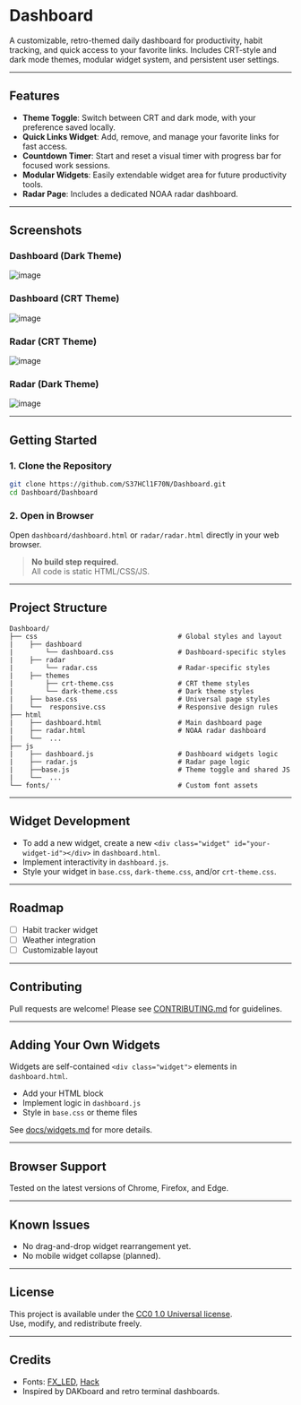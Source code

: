 # Dashboard

A customizable, retro-themed daily dashboard for productivity, habit tracking, and quick access to your favorite links. Includes CRT-style and dark mode themes, modular widget system, and persistent user settings.

---

## Features

- **Theme Toggle**: Switch between CRT and dark mode, with your preference saved locally.
- **Quick Links Widget**: Add, remove, and manage your favorite links for fast access.
- **Countdown Timer**: Start and reset a visual timer with progress bar for focused work sessions.
- **Modular Widgets**: Easily extendable widget area for future productivity tools.
- **Radar Page**: Includes a dedicated NOAA radar dashboard.

---

## Screenshots

### Dashboard (Dark Theme)
![image](https://github.com/user-attachments/assets/51623de7-3a8d-4325-989b-c0737ef78d88)


### Dashboard (CRT Theme)
![image](https://github.com/user-attachments/assets/efd12b8e-03ef-4a40-935f-66d7eb36b00a)


### Radar (CRT Theme)
![image](https://github.com/user-attachments/assets/d148b4bd-c12e-46a7-9d78-b4f9a7327b76)


### Radar (Dark Theme)
![image](https://github.com/user-attachments/assets/39140e8e-82e8-49b4-a97e-eccfc1a498f8)


---

## Getting Started

### 1. Clone the Repository

```bash
git clone https://github.com/S37HCl1F70N/Dashboard.git
cd Dashboard/Dashboard
```

### 2. Open in Browser

Open `dashboard/dashboard.html` or `radar/radar.html` directly in your web browser.

> **No build step required.**  
> All code is static HTML/CSS/JS.

---

## Project Structure

```
Dashboard/
├── css                                   # Global styles and layout
|    ├── dashboard
|        └── dashboard.css                # Dashboard-specific styles
|    ├── radar
|        └── radar.css                    # Radar-specific styles
|    ├── themes
|        ├── crt-theme.css                # CRT theme styles
|        └── dark-theme.css               # Dark theme styles
|    ├── base.css                         # Universal page styles
|    └──  responsive.css                  # Responsive design rules
├── html           
|    ├── dashboard.html                   # Main dashboard page
|    ├── radar.html                       # NOAA radar dashboard
|    └──  ...
├── js                                
|    ├── dashboard.js                     # Dashboard widgets logic
|    ├── radar.js                         # Radar page logic
|    ├──base.js                           # Theme toggle and shared JS
|    └──  ...
└── fonts/                                # Custom font assets

```

---

## Widget Development

- To add a new widget, create a new `<div class="widget" id="your-widget-id"></div>` in `dashboard.html`.
- Implement interactivity in `dashboard.js`.
- Style your widget in `base.css`, `dark-theme.css`, and/or `crt-theme.css`.

---

## Roadmap

- [ ] Habit tracker widget
- [ ] Weather integration
- [ ] Customizable layout

---

## Contributing

Pull requests are welcome! Please see [CONTRIBUTING.md](CONTRIBUTING.md) for guidelines.

---

## Adding Your Own Widgets

Widgets are self-contained `<div class="widget">` elements in `dashboard.html`.
- Add your HTML block
- Implement logic in `dashboard.js`
- Style in `base.css` or theme files

See [docs/widgets.md](docs/widgets.md) for more details.

---

## Browser Support

Tested on the latest versions of Chrome, Firefox, and Edge.

---

## Known Issues

- No drag-and-drop widget rearrangement yet.
- No mobile widget collapse (planned).

---

## License

This project is available under the [CC0 1.0 Universal license](LICENSE).  
Use, modify, and redistribute freely.

---

## Credits

- Fonts: [FX_LED](fonts/FX-LED.ttf), [Hack](fonts/Hack-Regular.ttf)
- Inspired by DAKboard and retro terminal dashboards.
